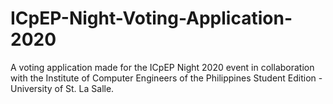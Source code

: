 # ICpEP-Night-Voting-Application-2020
A voting application made for the ICpEP Night 2020 event in collaboration with the Institute of Computer Engineers of the Philippines Student Edition - University of St. La Salle.

